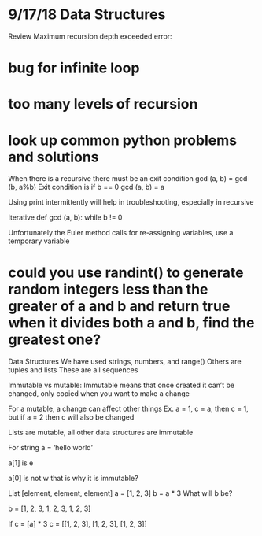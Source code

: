# 9/17/18 Data Structures

Review
Maximum recursion depth exceeded error:
# bug for infinite loop
# too many levels of recursion
# look up common python problems and solutions

When there is a recursive there must be an exit condition
gcd (a, b) = gcd (b, a%b)
Exit condition is 
	if b == 0 
	gcd (a, b) = a

Using print intermittently will help in troubleshooting, especially in recursive

Iterative
def gcd (a, b):
	while b != 0

Unfortunately the Euler method calls for re-assigning variables, use a temporary variable
# could you use randint() to generate random integers less than the greater of a and b and return true when it divides both a and b, find the greatest one?

Data Structures
We have used strings, numbers, and range()
Others are tuples and lists
These are all sequences

Immutable vs mutable:
Immutable means that once created it can’t be changed, only copied when you want to make a change

For a mutable, a change can affect other things
Ex. a = 1, c = a, then c = 1, but if a = 2 then c will also be changed

Lists are mutable, all other data structures are immutable

For string a = ‘hello world’

a[1] is e

a[0] is not w that is why it is immutable?

List [element, element, element]
a = [1, 2, 3]
b = a * 3
What will b be?

b = [1, 2, 3, 1, 2, 3, 1, 2, 3]

If c = [a] * 3
c = [[1, 2, 3], [1, 2, 3], [1, 2, 3]]

